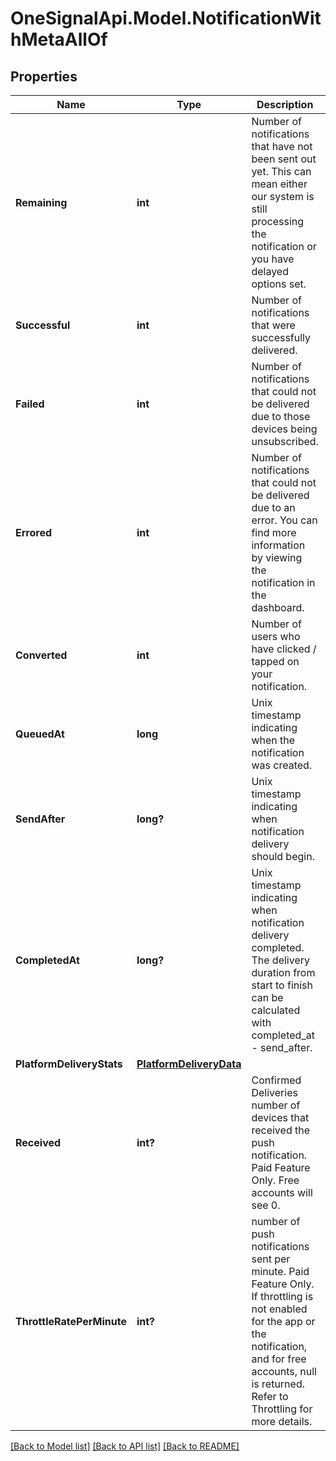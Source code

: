# OneSignalApi.Model.NotificationWithMetaAllOf

## Properties

Name | Type | Description | Notes
------------ | ------------- | ------------- | -------------
**Remaining** | **int** | Number of notifications that have not been sent out yet. This can mean either our system is still processing the notification or you have delayed options set. | [optional] 
**Successful** | **int** | Number of notifications that were successfully delivered. | [optional] 
**Failed** | **int** | Number of notifications that could not be delivered due to those devices being unsubscribed. | [optional] 
**Errored** | **int** | Number of notifications that could not be delivered due to an error. You can find more information by viewing the notification in the dashboard. | [optional] 
**Converted** | **int** | Number of users who have clicked / tapped on your notification. | [optional] 
**QueuedAt** | **long** | Unix timestamp indicating when the notification was created. | [optional] 
**SendAfter** | **long?** | Unix timestamp indicating when notification delivery should begin. | [optional] 
**CompletedAt** | **long?** | Unix timestamp indicating when notification delivery completed. The delivery duration from start to finish can be calculated with completed_at - send_after. | [optional] 
**PlatformDeliveryStats** | [**PlatformDeliveryData**](PlatformDeliveryData.md) |  | [optional] 
**Received** | **int?** | Confirmed Deliveries number of devices that received the push notification. Paid Feature Only. Free accounts will see 0. | [optional] 
**ThrottleRatePerMinute** | **int?** | number of push notifications sent per minute. Paid Feature Only. If throttling is not enabled for the app or the notification, and for free accounts, null is returned. Refer to Throttling for more details. | [optional] 

[[Back to Model list]](../README.md#documentation-for-models) [[Back to API list]](../README.md#documentation-for-api-endpoints) [[Back to README]](../README.md)

